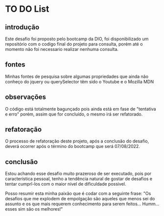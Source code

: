 # TO DO List

## introdução
Este desafio foi proposto pelo bootcamp da DIO, foi disponibilizado um repositório com o codigo final do projeto para consulta, porém até o momento não foi necessario realizar nenhuma consulta. 

## fontes
Minhas fontes de pesquisa sobre algumas propriedades que ainda não conheço do jquery ou querySelector têm sido o Youtube e o Mozilla MDN

## observações
O código está totalmente bagunçado pois ainda está em fase de "tentativa e erro" porém, assim que for concluído, o mesmo irá ser refatorado.

## refatoração
O processo de refatoração deste projeto, após a conclusão do desafio, deverá ocorrer após o término do bootcamp que será 07/08/2022.

## conclusão

Estou achando esse desafio muito prazeroso de ser executado, pois por característica pessoal, tenho a tendência natural de gostar de desafios e tentar cumprî-los com o maior nível de dificuldade possivel. 

Posso resumir esta minha paixão que é codar com a seguinte frase: "Os desafios que me explodem de empolgação são aqueles que menos sei do assunto e os que mais requerem conhecimento para serem feitos... Humm... esses sim são os melhores!"